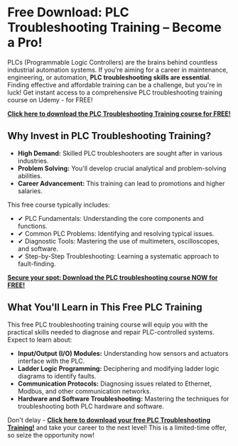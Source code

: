# Free Download: PLC Troubleshooting Training – Become a Pro!

PLCs (Programmable Logic Controllers) are the brains behind countless industrial automation systems. If you're aiming for a career in maintenance, engineering, or automation, **PLC troubleshooting skills are essential**. Finding effective and affordable training can be a challenge, but you're in luck! Get instant access to a comprehensive PLC troubleshooting training course on Udemy - for FREE!

[**Click here to download the PLC Troubleshooting Training course for FREE!**](https://udemywork.com/plc-troubleshooting-training)

## Why Invest in PLC Troubleshooting Training?

*   **High Demand:** Skilled PLC troubleshooters are sought after in various industries.
*   **Problem Solving:** You'll develop crucial analytical and problem-solving abilities.
*   **Career Advancement:** This training can lead to promotions and higher salaries.

This free course typically includes:

*   ✔ PLC Fundamentals: Understanding the core components and functions.
*   ✔ Common PLC Problems: Identifying and resolving typical issues.
*   ✔ Diagnostic Tools: Mastering the use of multimeters, oscilloscopes, and software.
*   ✔ Step-by-Step Troubleshooting: Learning a systematic approach to fault-finding.

[**Secure your spot: Download the PLC troubleshooting course NOW for FREE!**](https://udemywork.com/plc-troubleshooting-training)

## What You'll Learn in This Free PLC Training

This free PLC troubleshooting training course will equip you with the practical skills needed to diagnose and repair PLC-controlled systems. Expect to learn about:

*   **Input/Output (I/O) Modules:** Understanding how sensors and actuators interface with the PLC.
*   **Ladder Logic Programming:** Deciphering and modifying ladder logic diagrams to identify faults.
*   **Communication Protocols:** Diagnosing issues related to Ethernet, Modbus, and other communication networks.
*   **Hardware and Software Troubleshooting:** Mastering the techniques for troubleshooting both PLC hardware and software.

Don't delay - [**Click here to download your free PLC Troubleshooting Training!**](https://udemywork.com/plc-troubleshooting-training) and take your career to the next level! This is a limited-time offer, so seize the opportunity now!
